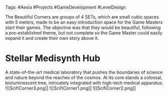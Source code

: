Tags: #Aexia #Projects #GameDevelopment #LevelDesign 

The Beautiful Corners are groups of 4 SETs, which are small cubic spaces with 5 meters, made to be an easy introduction space for the Game Masters start their games. The objective was that they would be beautiful, following a pre-established theme, but not complete so the Game Master could easily expand it and create their own story above it.

# Stellar Medisynth Hub

A state-of-the-art medical laboratory that pushes the boundaries of science and nature beyond the reaches of the cosmos. At its core stands a colossal, bioluminescent tree, intricately integrated with high-tech medical apparatus. 
![[ScifiCorner3.png]]
![[ScifiCorner1.png]]
![[ScifiCorner2.png]]